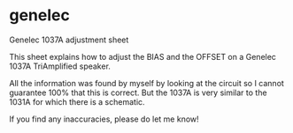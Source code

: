 # genelec
Genelec 1037A adjustment sheet

This sheet explains how to adjust the BIAS and the OFFSET on a Genelec 1037A TriAmplified speaker. 

All the information was found by myself by looking at the circuit so I cannot guarantee 100% that this is correct. But the 1037A is very similar to the 1031A for which there is a schematic. 

If you find any inaccuracies, please do let me know!

